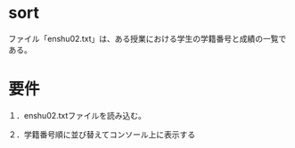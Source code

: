 # sort
ファイル「enshu02.txt」は、ある授業における学生の学籍番号と成績の一覧である。

# 要件
１．enshu02.txtファイルを読み込む。

２．学籍番号順に並び替えてコンソール上に表示する
